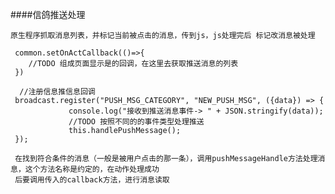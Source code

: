 
####信鸽推送处理
    
    原生程序抓取消息列表，并标记当前被点击的消息，传到js，js处理完后 标记改消息被处理
    
     common.setOnActCallback(()=>{
        //TODO 组成页面显示是的回调，在这里去获取推送消息的列表
     })
     
      //注册信息推信息回调
     broadcast.register("PUSH_MSG_CATEGORY", "NEW_PUSH_MSG", ({data}) => {
                 console.log("接收到推送消息事件-> " + JSON.stringify(data));
                 //TODO 按照不同的的事件类型处理推送
                 this.handlePushMessage();
     });
     
     在找到符合条件的消息（一般是被用户点击的那一条），调用pushMessageHandle方法处理消息，这个方法名称是约定的，在动作处理成功
     后要调用传入的callback方法，进行消息读取
